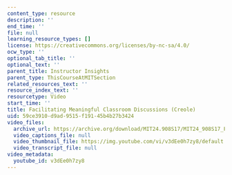 ```yaml
---
content_type: resource
description: ''
end_time: ''
file: null
learning_resource_types: []
license: https://creativecommons.org/licenses/by-nc-sa/4.0/
ocw_type: ''
optional_tab_title: ''
optional_text: ''
parent_title: Instructor Insights
parent_type: ThisCourseAtMITSection
related_resources_text: ''
resource_index_text: ''
resourcetype: Video
start_time: ''
title: Facilitating Meaningful Classroom Discussions (Creole)
uid: 59ce3910-d9ad-9515-f191-45b4b27b3424
video_files:
  archive_url: https://archive.org/download/MIT24.908S17/MIT24_908S17_Facilitating_Discussions_Creole_300k.mp4
  video_captions_file: null
  video_thumbnail_file: https://img.youtube.com/vi/v3dEe0h7zy8/default.jpg
  video_transcript_file: null
video_metadata:
  youtube_id: v3dEe0h7zy8
---
```

